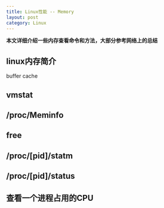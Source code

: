 ```yaml
---
title: Linux性能 -- Memory
layout: post
category: Linux
---
```


**本文详细介绍一些内存查看命令和方法，大部分参考网络上的总结**

## linux内存简介
buffer cache

## vmstat

## /proc/Meminfo

## free

## /proc/[pid]/statm

## /proc/[pid]/status

## 查看一个进程占用的CPU

